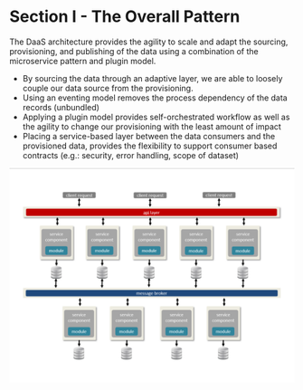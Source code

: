# Section I - The Overall Pattern

The DaaS architecture provides the agility to scale and adapt the sourcing, provisioning, and publishing of the data using a combination of the microservice pattern and plugin model.

* By sourcing the data through an adaptive layer, we are able to loosely couple our data source from the provisioning. 
* Using an eventing model removes the process dependency of the data records \(unbundled\)
* Applying a plugin model provides self-orchestrated workflow as well as the agility to change our provisioning with the least amount of impact
* Placing a service-based layer between the data consumers and the provisioned data, provides the flexibility to support consumer based contracts \(e.g.: security, error handling, scope of dataset\) 

![DaaS Pattern](../.gitbook/assets/daas-pattern.png)

